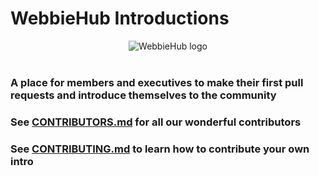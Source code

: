 # WebbieHub Introductions
<div style="display:grid;place-items:center;">
    <img src="https://avatars.githubusercontent.com/WebbieHub?size=200" alt="WebbieHub logo" />
</div>
<br>

### A place for members and executives to make their first pull requests and introduce themselves to the community
### See [CONTRIBUTORS.md]() for all our wonderful contributors
### See [CONTRIBUTING.md]() to learn how to contribute your own intro
